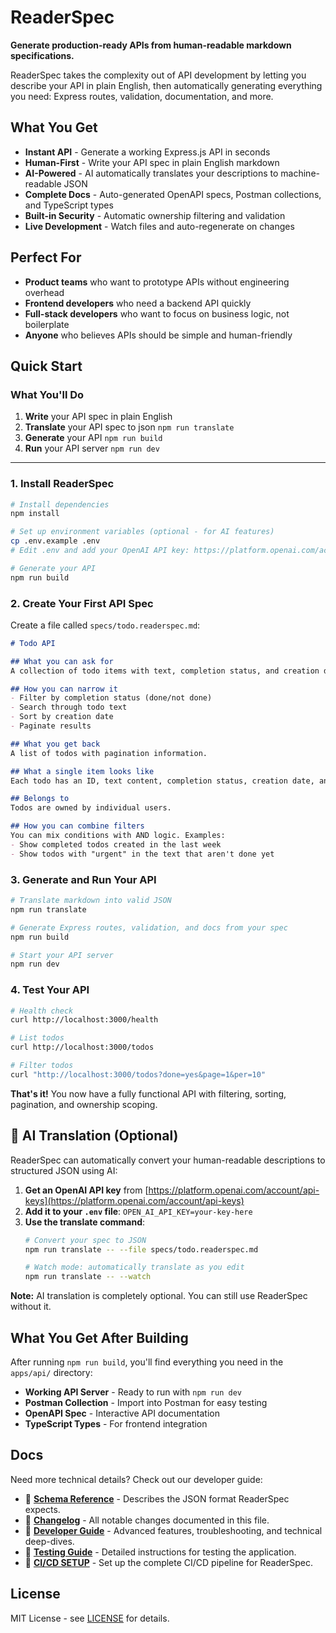 # ReaderSpec

**Generate production-ready APIs from human-readable markdown specifications.**

ReaderSpec takes the complexity out of API development by letting you describe your API in plain English, then automatically generating everything you need: Express routes, validation, documentation, and more.

## What You Get

- **Instant API** - Generate a working Express.js API in seconds
- **Human-First** - Write your API spec in plain English markdown
- **AI-Powered** - AI automatically translates your descriptions to machine-readable JSON
- **Complete Docs** - Auto-generated OpenAPI specs, Postman collections, and TypeScript types
- **Built-in Security** - Automatic ownership filtering and validation
- **Live Development** - Watch files and auto-regenerate on changes

## Perfect For

- **Product teams** who want to prototype APIs without engineering overhead
- **Frontend developers** who need a backend API quickly
- **Full-stack developers** who want to focus on business logic, not boilerplate
- **Anyone** who believes APIs should be simple and human-friendly

## Quick Start

### **What You'll Do**

1. **Write** your API spec in plain English
2. **Translate** your API spec to json `npm run translate`
2. **Generate** your API `npm run build` 
4. **Run** your API server `npm run dev`

---

### 1. Install ReaderSpec

```bash
# Install dependencies
npm install

# Set up environment variables (optional - for AI features)
cp .env.example .env
# Edit .env and add your OpenAI API key: https://platform.openai.com/account/api-keys

# Generate your API
npm run build
```

### 2. Create Your First API Spec

Create a file called `specs/todo.readerspec.md`:

```markdown
# Todo API

## What you can ask for
A collection of todo items with text, completion status, and creation dates.

## How you can narrow it
- Filter by completion status (done/not done)
- Search through todo text
- Sort by creation date
- Paginate results

## What you get back
A list of todos with pagination information.

## What a single item looks like
Each todo has an ID, text content, completion status, creation date, and user ID.

## Belongs to
Todos are owned by individual users.

## How you can combine filters
You can mix conditions with AND logic. Examples:
- Show completed todos created in the last week
- Show todos with "urgent" in the text that aren't done yet
```

### 3. Generate and Run Your API

```bash
# Translate markdown into valid JSON
npm run translate

# Generate Express routes, validation, and docs from your spec
npm run build

# Start your API server
npm run dev
```

### 4. Test Your API

```bash
# Health check
curl http://localhost:3000/health

# List todos
curl http://localhost:3000/todos

# Filter todos
curl "http://localhost:3000/todos?done=yes&page=1&per=10"
```

**That's it!** You now have a fully functional API with filtering, sorting, pagination, and ownership scoping.

## 🤖 AI Translation (Optional)

ReaderSpec can automatically convert your human-readable descriptions to structured JSON using AI:

1. **Get an OpenAI API key** from [https://platform.openai.com/account/api-keys](https://platform.openai.com/account/api-keys)
2. **Add it to your `.env` file**: `OPEN_AI_API_KEY=your-key-here`
3. **Use the translate command**:
   ```bash
   # Convert your spec to JSON
   npm run translate -- --file specs/todo.readerspec.md
   
   # Watch mode: automatically translate as you edit
   npm run translate -- --watch
   ```

**Note:** AI translation is completely optional. You can still use ReaderSpec without it.

## What You Get After Building

After running `npm run build`, you'll find everything you need in the `apps/api/` directory:

- **Working API Server** - Ready to run with `npm run dev`
- **Postman Collection** - Import into Postman for easy testing
- **OpenAPI Spec** - Interactive API documentation
- **TypeScript Types** - For frontend integration


## Docs

Need more technical details? Check out our developer guide:

- 📖 **[Schema Reference](docs/SCHEMA.md)** - Describes the JSON format ReaderSpec expects.
- 📖 **[Changelog](docs/CHANGELOG.md)** - All notable changes documented in this file.
- 📖 **[Developer Guide](docs/DEVELOPER.md)** - Advanced features, troubleshooting, and technical deep-dives.
- 📖 **[Testing Guide](docs/TESTING.md)** - Detailed instructions for testing the application.
- 📖 **[CI/CD SETUP](docs/CI_CD.md)** - Set up the complete CI/CD pipeline for ReaderSpec.

## License

MIT License - see [LICENSE](LICENSE) for details.
